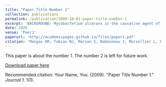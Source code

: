 ```yaml
---
title: "Paper Title Number 1"
collection: publications
permalink: /publication/2009-10-01-paper-title-number-1
excerpt: 'BACKGROUND: Mycobacterium ulcerans is the causative agent of a debilitating skin and soft tissue infection known as Buruli ulcer (BU). There is no vaccine against BU. The purpose of this study was to investigate the vaccine potential of two previously described immunogenic M. ulcerans proteins, MUL_3720 and Hsp18, using a mouse tail infection model of BU. METHODS: Recombinant versions of the two proteins were each electrostatically coupled with a previously described lipopeptide adjuvant. Seven C57BL/6 and seven BALB/c mice were vaccinated and boosted with each of the formulations. Vaccinated mice were then challenged with M. ulcerans via subcutaneous tail inoculation. Vaccine performance was assessed by time-to-ulceration compared to unvaccinated mice. RESULTS: The MUL_3720 and Hsp18 vaccines induced high titres of antigen-specific antibodies that were predominately subtype IgG1. However, all mice developed ulcers by day-40 post-M. ulcerans challenge. No significant difference was observed in the time-to-onset of ulceration between the experimental vaccine groups and unvaccinated animals. CONCLUSIONS: These data align with previous vaccine experiments using Hsp18 and MUL_3720 that indicated these proteins may not be appropriate vaccine antigens. This work highlights the need to explore alternative vaccine targets and different approaches to understand the role antibodies might play in controlling BU.'
date: 2020
venue: 'PeerJ'
paperurl: 'http://academicpages.github.io/files/paper1.pdf'
citation: 'Mangas KM, Tobias NJ, Marion E, Babonneau J, Marsollier L, Porter JL, Pidot SJ, Wong CY, Jackson DC, Chua BY, Stinear TP. High antibody titres induced by protein subunit vaccines using Mycobacterium ulcerans antigens Hsp18 and MUL_3720 with a TLR-2 agonist fail to protect against Buruli ulcer in mice. PeerJ. 2020 Aug 7;8:e9659. doi: 10.7717/peerj.9659. PMID: 32844063; PMCID: PMC7416718.'
---
```

This paper is about the number 1. The number 2 is left for future work.

[Download paper here](http://academicpages.github.io/files/paper1.pdf)

Recommended citation: Your Name, You. (2009). "Paper Title Number 1." <i>Journal 1</i>. 1(1).
